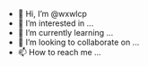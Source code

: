 - 👋 Hi, I’m @wxwlcp
- 👀 I’m interested in ...
- 🌱 I’m currently learning ...
- 💞️ I’m looking to collaborate on ...
- 📫 How to reach me ...

<!---
wxwlcp/wxwlcp is a ✨ special ✨ repository because its `README.md` (this file) appears on your GitHub profile.
You can click the Preview link to take a look at your changes.
--->
